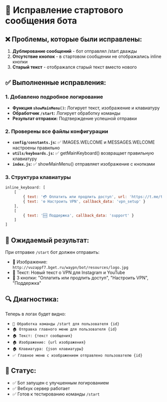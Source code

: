 # 🔧 Исправление стартового сообщения бота

## ❌ Проблемы, которые были исправлены:

1. **Дублирование сообщений** - бот отправлял /start дважды
2. **Отсутствие кнопок** - в стартовом сообщении не отображались inline кнопки
3. **Старый текст** - отображался старый текст вместо нового

## ✅ Выполненные исправления:

### 1. Добавлено подробное логирование
- **Функция `showMainMenu()`:** Логирует текст, изображение и клавиатуру
- **Обработчик `/start`:** Логирует обработку команды
- **Результат отправки:** Подтверждение успешной отправки

### 2. Проверены все файлы конфигурации
- **`config/constants.js`:** ✅ IMAGES.WELCOME и MESSAGES.WELCOME настроены правильно
- **`utils/keyboards.js`:** ✅ getMainKeyboard() возвращает правильную клавиатуру
- **`index.js`:** ✅ showMainMenu() отправляет изображение с кнопками

### 3. Структура клавиатуры
```javascript
inline_keyboard: [
    [
        { text: '💳 Оплатить или продлить доступ', url: 'https://t.me/tribute/app?startapp=sy4h' },
        { text: '⚙️ Настроить VPN', callback_data: 'vpn_setup' }
    ],
    [
        { text: '🆘 Поддержка', callback_data: 'support' }
    ]
]
```

## 🎯 Ожидаемый результат:

При отправке `/start` бот должен отправить:
- 📸 Изображение: `http://vuzappf7.bget.ru/waypn/bot/resources/logo.jpg`
- 📝 Текст: Новый текст о VPN для Instagram и YouTube
- 🔘 3 кнопки: "Оплатить или продлить доступ", "Настроить VPN", "Поддержка"

## 🔍 Диагностика:

Теперь в логах будет видно:
- `🚀 Обработка команды /start для пользователя {id}`
- `🏠 Отправка главного меню для пользователя {id}`
- `🏠 Текст: {текст сообщения}`
- `🏠 Изображение: {url изображения}`
- `🏠 Клавиатура: {json клавиатуры}`
- `✅ Главное меню с изображением отправлено пользователю {id}`

## 🚀 Статус:

- ✅ Бот запущен с улучшенным логированием
- ✅ Вебхук сервер работает
- ✅ Готов к тестированию команды `/start` 